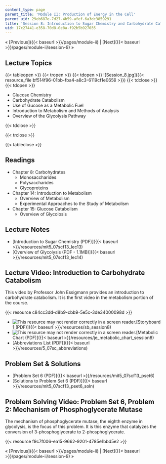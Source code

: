 ```yaml
---
content_type: page
parent_title: 'Module II: Production of Energy in the Cell'
parent_uid: 29eb687e-7d27-4b59-afef-6a3dc3859291
title: 'Session 8: Introduction to Sugar Chemistry and Carbohydrate Catabolism'
uid: 17c27441-e358-70d8-0e8a-f92b5b927035
---
```


« [Previous]({{< baseurl >}}/pages/module-ii) | [Next]({{< baseurl >}}/pages/module-ii/session-9) »

Lecture Topics
--------------

{{< tableopen >}}
{{< tropen >}}
{{< tdopen >}}
![Session_8.jpg]({{< resource_file bf514f96-01bb-fba4-a8c3-6119cf1e0659 >}})
{{< tdclose >}}
{{< tdopen >}}


*   Glucose Chemistry
*   Carbohydrate Catabolism
*   Use of Gucose as a Metabolic Fuel
*   Introduction to Metabolism and Methods of Analysis
*   Overview of the Glycolysis Pathway


{{< tdclose >}}

{{< trclose >}}

{{< tableclose >}}

Readings
--------

*   Chapter 8: Carbohydrates
    *   Monosaccharides
    *   Polysaccharides
    *   Glycoproteins
*   Chapter 14: Introduction to Metabolism
    *   Overview of Metabolism
    *   Experimental Approaches to the Study of Metabolism
*   Chapter 15: Glucose Catabolism
    *   Overview of Glycolosis

Lecture Notes
-------------

*   [Introduction to Sugar Chemistry (PDF)]({{< baseurl >}}/resources/mit5_07scf13_lec13)
*   [Overview of Glycolysis (PDF - 1.1MB)]({{< baseurl >}}/resources/mit5_07scf13_lec14)

Lecture Video: Introduction to Carbohydrate Catabolism
------------------------------------------------------

This video by Professor John Essigmann provides an introduction to carbohydrate catabolism. It is the first video in the metabolism portion of the course.

{{< resource c84cc3dd-d8b9-cbb9-5e5c-3de34000098d >}}

*   ![This resource may not render correctly in a screen reader.](/images/inacessible.gif)[Storyboard 1 (PDF)]({{< baseurl >}}/resources/sb_session8)
*   ![This resource may not render correctly in a screen reader.](/images/inacessible.gif)[Metabolic Chart (PDF)]({{< baseurl >}}/resources/je_metabolic_chart_session8)
*   [Abbreviations List (PDF)]({{< baseurl >}}/resources/5_07sc_abbreviations)

Problem Set & Solutions
-----------------------

*   [Problem Set 6 (PDF)]({{< baseurl >}}/resources/mit5_07scf13_pset6)
*   [Solutions to Problem Set 6 (PDF)]({{< baseurl >}}/resources/mit5_07scf13_pset6_soln)

Problem Solving Video: Problem Set 6, Problem 2: Mechanism of Phosphoglycerate Mutase
-------------------------------------------------------------------------------------

The mechanism of phosphoglycerate mutase, the eighth enzyme in glycolysis, is the focus of this problem. It is this enzyme that catalyzes the conversion of 3-phosphoglycerate to 2-phosphoglycerate.

{{< resource f9c7f006-ea15-9662-9201-4785e1bbd5e2 >}}

« [Previous]({{< baseurl >}}/pages/module-ii) | [Next]({{< baseurl >}}/pages/module-ii/session-9) »